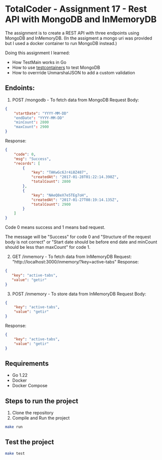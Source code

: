 # TotalCoder - Assignment 17 - Rest API with MongoDB and InMemoryDB
The assignment is to create a REST API with three endpoints using MongoDB and InMemoryDB.
(In the assigment a mongo uri was provided but I used a docker container to run MongoDB instead.)

Doing this assignment I learned:
- How TestMain works in Go
- How to use [testcontainers](https://golang.testcontainers.org/) to test MongoDB
- How to overrride UnmarshalJSON to add a custom validation

## Endoints:
1. POST /mongodb - To fetch data from MongoDB
Request Body:
```json
{
    "startDate": "YYYY-MM-DD"
    "endDate": "YYYY-MM-DD"
    "minCount": 2800
    "maxCount": 2900
}
```
Response:
```json
{
    "code": 0,
    "msg": "Success",
    "records": [
        {
            "key": "TAKwGc6Jr4i8Z487",
            "createdAt": "2017-01-28T01:22:14.398Z",
            "totalCount": 2800
        },
        {
            "key": "NAeQ8eX7e5TEg7oH",
            "createdAt": "2017-01-27T08:19:14.135Z",
            "totalCount": 2900
        }
    ]
}
```
Code 0 means success and 1 means bad request.

The message will be "Success" for code 0 and "Structure of the request body is not correct" or "Start date should be before end date and minCount should be less than maxCount" for code 1.

2. GET /inmemory - To fetch data from InMemoryDB
Request: "http://localhost:3000/inmemory/?key=active-tabs"
Response:
```json
{
   "key": "active-tabs",
   "value": "getir"
}
```
3. POST /inmemory - To store data from InMemoryDB
Request Body:
```json
{
    "key": "active-tabs",
    "value": "getir"
}
```
Response:
```json
{
    "key": "active-tabs",
    "value": "getir"
}
```

## Requirements
- Go 1.22
- Docker
- Docker Compose

## Steps to run the project
1. Clone the repository
2. Compile and Run the project
```bash
make run
```

## Test the project
```bash
make test
```

